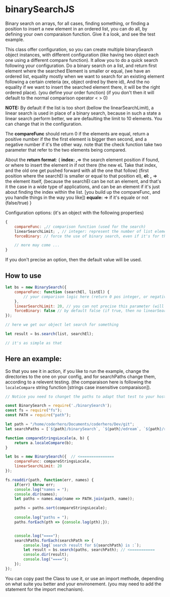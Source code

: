 # binarySearchJS
Binary search on arrays, for all cases, finding something, or finding a position to insert a new element in an ordered list, you can do all, by defining your own comparaison function. Give it a look, and see the test example.

This class offer configuration, so you can create multiple binarySearch object instances, with different configuration (like having two object each one using a different compare function). It allow you to do a quick search following your configuration. Do a binary search on a list, and return first element where the searched Element is smaller or equal, (we have an ordered list, equality mostly when we want to search for an existing element following a certain creteria (ex, object ordred by there id), And the no equality if we want to insert the searched element there, it will be the right ordered place). (you define your order function) (if you don't then it will default to the normal comparison operator < > 0)

**NOTE:** By default if the list is too short (bellow the linearSearchLimit), a linear search is used in place of a binary search, because in such a state a linear search perform better, we are defaulting the limit to 10 elements. You can change that in the configuration.

The **compareFunc** should return 0 if the elements are equal, return a positive number if the the first element is bigger then second, and a negative number if it's the other way.    note that the check function take two parameter that refer to the two elements being compared.



About the **return format**:
{
    **index: ,**=> the search element position if found, or where to insert the element in if not there (the new eL Take that index, and the old one get pushed forward with all the one that follow) (first position where the searchEl is smaller or equal to that position el),
    **el: ,** => the element itself, (because the searchEl can be not an element, and that's it the case in a wide type of applications, and can be an element if it's just about finding the index within the list.  [you build up the compareFunc, and you handle things in the way you like])
    **equale:** => if it's equale or not (false/true)
}


Configuration options: (it's an object with the following properties)
```javascript
{
    compareFunc: ,// comparison function (used for the search)
    linearSearchLimit; , // integer: represent the number of list elements from where if bellow we use linearSearch (in place of binary)
    forceBinary: // force the use of binary search, even if it's for the cases where it default to linearSearch

    // more may come ...
}
```

If you don't precise an option, then the default value will be used.



## How to use

```javascript 
let bs = new BinarySearch({
    compareFunc: function (searchEl, listEl) {
        // your comparison logic here (return 0 pos integer, or negative, as explained above)
    },
    linearSearchLimit: 20, // you can not precise this parameter (will default to 10 if not)
    forceBinary: false // by default false (if true, then no linearSearch Will be done in any situation)
});

// here we get our object let search for something

let result = bs.search(list, searchEl);

// it's as simple as that

```



## Here an example:
So that you see it in action, if you like to run the example, change the directories to the one on your config, and for searchPaths change them, according to a relevent testing. (the comparaison here is following the `localeCompare` string function [strings case insensitive comparaison]).
```javascript
// Notice you need to changet the paths to adapt that test to your host.

const BinarySearch = require('./binarySearch');
const fs = require("fs");
const PATH = require("path");

let path = "/home/coderhero/Documents/coderhero/Dev/git";
let searchPaths = [`${path}/binarySearch`, `${path}/edream`, `${path}/ramadanC`, `${path}/ywadi`]; // the last path show that it handle well when the element is past the last element of the list

function compareStringsLocale(a, b) {
    return a.localeCompare(b);
}

let bs = new BinarySearch({  // <===============
    compareFunc: compareStringsLocale,
    linearSearchLimit: 20
});

fs.readdir(path, function(err, names) {
    if(err) throw err;
    console.log("names = ");
    console.dir(names);
    let paths = names.map(name => PATH.join(path, name));

    paths = paths.sort(compareStringsLocale);
    
    console.log("paths = ");
    paths.forEach(pth => {console.log(pth);});


    console.log("====");
    searchPaths.forEach(searchPath => {
        console.log(`search result for ${searchPath} is :`);
        let result = bs.search(paths, searchPath); // <===========
        console.dir(result);
        console.log("====");
    });
});


```

You can copy past the Class to use it, or use an import methode, depending on what suite you better and your environement. (you may need to add the statement for the import mechanism).